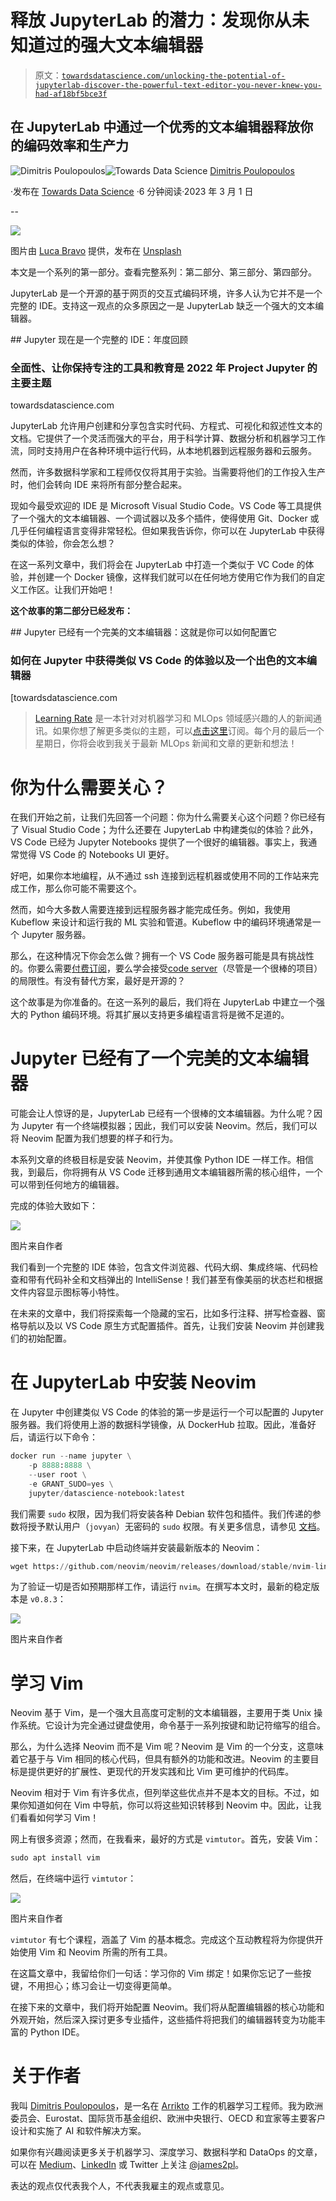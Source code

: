 # 释放 JupyterLab 的潜力：发现你从未知道过的强大文本编辑器

> 原文：[`towardsdatascience.com/unlocking-the-potential-of-jupyterlab-discover-the-powerful-text-editor-you-never-knew-you-had-af18bf5bce3f`](https://towardsdatascience.com/unlocking-the-potential-of-jupyterlab-discover-the-powerful-text-editor-you-never-knew-you-had-af18bf5bce3f)

## 在 JupyterLab 中通过一个优秀的文本编辑器释放你的编码效率和生产力

[](https://dpoulopoulos.medium.com/?source=post_page-----af18bf5bce3f--------------------------------)![Dimitris Poulopoulos](https://dpoulopoulos.medium.com/?source=post_page-----af18bf5bce3f--------------------------------)[](https://towardsdatascience.com/?source=post_page-----af18bf5bce3f--------------------------------)![Towards Data Science](https://towardsdatascience.com/?source=post_page-----af18bf5bce3f--------------------------------) [Dimitris Poulopoulos](https://dpoulopoulos.medium.com/?source=post_page-----af18bf5bce3f--------------------------------)

·发布在 [Towards Data Science](https://towardsdatascience.com/?source=post_page-----af18bf5bce3f--------------------------------) ·6 分钟阅读·2023 年 3 月 1 日

--

![](img/57b23df7d15ff6e2347d4393828a6cea.png)

图片由 [Luca Bravo](https://unsplash.com/@lucabravo?utm_source=unsplash&utm_medium=referral&utm_content=creditCopyText) 提供，发布在 [Unsplash](https://unsplash.com/photos/XJXWbfSo2f0?utm_source=unsplash&utm_medium=referral&utm_content=creditCopyText)

本文是一个系列的第一部分。查看完整系列：第二部分、第三部分、第四部分。

JupyterLab 是一个开源的基于网页的交互式编码环境，许多人认为它并不是一个完整的 IDE。支持这一观点的众多原因之一是 JupyterLab 缺乏一个强大的文本编辑器。

[](/jupyter-is-now-a-full-fledged-ide-annual-review-751675634493?source=post_page-----af18bf5bce3f--------------------------------) ## Jupyter 现在是一个完整的 IDE：年度回顾

### 全面性、让你保持专注的工具和教育是 2022 年 Project Jupyter 的主要主题

towardsdatascience.com

JupyterLab 允许用户创建和分享包含实时代码、方程式、可视化和叙述性文本的文档。它提供了一个灵活而强大的平台，用于科学计算、数据分析和机器学习工作流，同时支持用户在各种环境中运行代码，从本地机器到远程服务器和云服务。

然而，许多数据科学家和工程师仅仅将其用于实验。当需要将他们的工作投入生产时，他们会转向 IDE 来将所有部分整合起来。

现如今最受欢迎的 IDE 是 Microsoft Visual Studio Code。VS Code 等工具提供了一个强大的文本编辑器、一个调试器以及多个插件，使得使用 Git、Docker 或几乎任何编程语言变得非常轻松。但如果我告诉你，你可以在 JupyterLab 中获得类似的体验，你会怎么想？

在这一系列文章中，我们将会在 JupyterLab 中打造一个类似于 VC Code 的体验，并创建一个 Docker 镜像，这样我们就可以在任何地方使用它作为我们的自定义工作区。让我们开始吧！

**这个故事的第二部分已经发布：**

[](/jupyter-already-has-a-perfect-text-editor-this-is-how-you-can-configure-it-4d3eb37878f1?source=post_page-----af18bf5bce3f--------------------------------) ## Jupyter 已经有一个完美的文本编辑器：这就是你可以如何配置它

### 如何在 Jupyter 中获得类似 VS Code 的体验以及一个出色的文本编辑器

[towardsdatascience.com

> [Learning Rate](https://www.dimpo.me/newsletter?utm_source=medium&utm_medium=article&utm_campaign=neovim) 是一本针对对机器学习和 MLOps 领域感兴趣的人的新闻通讯。如果你想了解更多类似的主题，可以[点击这里](https://www.dimpo.me/newsletter?utm_source=medium&utm_medium=article&utm_campaign=neovim)订阅。每个月的最后一个星期日，你将会收到我关于最新 MLOps 新闻和文章的更新和想法！

# 你为什么需要关心？

在我们开始之前，让我们先回答一个问题：你为什么需要关心这个问题？你已经有了 Visual Studio Code；为什么还要在 JupyterLab 中构建类似的体验？此外，VS Code 已经为 Jupyter Notebooks 提供了一个很好的编辑器。事实上，我通常觉得 VS Code 的 Notebooks UI 更好。

好吧，如果你本地编程，从不通过 ssh 连接到远程机器或使用不同的工作站来完成工作，那么你可能不需要这个。

然而，如今大多数人需要连接到远程服务器才能完成任务。例如，我使用 Kubeflow 来设计和运行我的 ML 实验和管道。Kubeflow 中的编码环境通常是一个 Jupyter 服务器。

那么，在这种情况下你会怎么做？拥有一个 VS Code 服务器可能是具有挑战性的。你要么需要[付费订阅](https://github.com/features/codespaces)，要么学会接受[code server](https://github.com/coder/code-server)（尽管是一个很棒的项目）的局限性。有没有替代方案，最好是开源的？

这个故事是为你准备的。在这一系列的最后，我们将在 JupyterLab 中建立一个强大的 Python 编码环境。将其扩展以支持更多编程语言将是微不足道的。

# Jupyter 已经有了一个完美的文本编辑器

可能会让人惊讶的是，JupyterLab 已经有一个很棒的文本编辑器。为什么呢？因为 Jupyter 有一个终端模拟器；因此，我们可以安装 Neovim。然后，我们可以将 Neovim 配置为我们想要的样子和行为。

本系列文章的终极目标是安装 Neovim，并使其像 Python IDE 一样工作。相信我，到最后，你将拥有从 VS Code 迁移到通用文本编辑器所需的核心组件，一个可以带到任何地方的编辑器。

完成的体验大致如下：

![](img/bf26f9b2d357744f69b3527f9800cfe0.png)

图片来自作者

我们看到一个完整的 IDE 体验，包含文件浏览器、代码大纲、集成终端、代码检查和带有代码补全和文档弹出的 IntelliSense！我们甚至有像美丽的状态栏和根据文件内容显示图标等小特性。

在未来的文章中，我们将探索每一个隐藏的宝石，比如多行注释、拼写检查器、窗格导航以及以 VS Code 原生方式配置插件。首先，让我们安装 Neovim 并创建我们的初始配置。

# 在 JupyterLab 中安装 Neovim

在 Jupyter 中创建类似 VS Code 的体验的第一步是运行一个可以配置的 Jupyter 服务器。我们将使用上游的数据科学镜像，从 DockerHub 拉取。因此，准备好后，请运行以下命令：

```py
docker run --name jupyter \
    -p 8888:8888 \
    --user root \
    -e GRANT_SUDO=yes \
    jupyter/datascience-notebook:latest
```

我们需要 `sudo` 权限，因为我们将安装各种 Debian 软件包和插件。我们传递的参数将授予默认用户（`jovyan`）无密码的 `sudo` 权限。有关更多信息，请参见 [文档](https://jupyter-docker-stacks.readthedocs.io/en/latest/using/recipes.html#using-sudo-within-a-container)。

接下来，在 JupyterLab 中启动终端并安装最新版本的 Neovim：

```py
wget https://github.com/neovim/neovim/releases/download/stable/nvim-linux64.deb && sudo dpkg -i nvim-linux64.deb
```

为了验证一切是否如预期那样工作，请运行 `nvim`。在撰写本文时，最新的稳定版本是 `v0.8.3`：

![](img/a4c435b5b0938c38e14c1c713a8756eb.png)

图片来自作者

# 学习 Vim

Neovim 基于 Vim，是一个强大且高度可定制的文本编辑器，主要用于类 Unix 操作系统。它设计为完全通过键盘使用，命令基于一系列按键和助记符缩写的组合。

那么，为什么选择 Neovim 而不是 Vim 呢？Neovim 是 Vim 的一个分支，这意味着它基于与 Vim 相同的核心代码，但具有额外的功能和改进。Neovim 的主要目标是提供更好的扩展性、更现代的开发实践和比 Vim 更可维护的代码库。

Neovim 相对于 Vim 有许多优点，但列举这些优点并不是本文的目标。不过，如果你知道如何在 Vim 中导航，你可以将这些知识转移到 Neovim 中。因此，让我们看看如何学习 Vim！

网上有很多资源；然而，在我看来，最好的方式是 `vimtutor`。首先，安装 Vim：

```py
sudo apt install vim
```

然后，在终端中运行 `vimtutor`：

![](img/3205653c243a0c1599f1c7b572f8478a.png)

图片来自作者

`vimtutor` 有七个课程，涵盖了 Vim 的基本概念。完成这个互动教程将为你提供开始使用 Vim 和 Neovim 所需的所有工具。

在这篇文章中，我留给你们一句话：学习你的 Vim 绑定！如果你忘记了一些按键，不用担心；练习会让一切变得更简单。

在接下来的文章中，我们将开始配置 Neovim。我们将从配置编辑器的核心功能和外观开始，然后深入探讨更多专业插件，这些插件将把我们的编辑器转变为功能丰富的 Python IDE。

# 关于作者

我叫 [Dimitris Poulopoulos](https://www.dimpo.me/?utm_source=medium&utm_medium=article&utm_campaign=neovim)，是一名在 [Arrikto](https://www.arrikto.com/) 工作的机器学习工程师。我为欧洲委员会、Eurostat、国际货币基金组织、欧洲中央银行、OECD 和宜家等主要客户设计和实施了 AI 和软件解决方案。

如果你有兴趣阅读更多关于机器学习、深度学习、数据科学和 DataOps 的文章，可以在 [Medium](https://towardsdatascience.com/medium.com/@dpoulopoulos/follow)、[LinkedIn](https://www.linkedin.com/in/dpoulopoulos/) 或 Twitter 上关注 [@james2pl](https://twitter.com/james2pl)。

表达的观点仅代表我个人，不代表我雇主的观点或意见。
